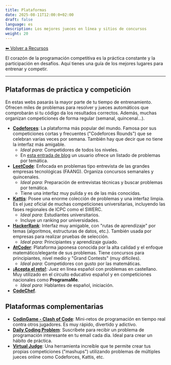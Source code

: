 ```yaml
---
title: Plataformas
date: 2025-08-11T12:00:0+02:00
draft: false
language: es
description: Los mejores jueces en línea y sitios de concursos
weight: 20
---
```


[⬅ Volver a Recursos](../)


El corazón de la programación competitiva es la práctica constante y la participación en desafíos. Aquí tienes una guía de los mejores lugares para entrenar y competir.

---


## Plataformas de práctica y competición

En estas webs pasarás la mayor parte de tu tiempo de entrenamiento. Ofrecen miles de problemas para resolver y jueces automáticos que comprobarán si tu código da los resultados correctos. Además, muchas organizan competiciones de forma regular (semanal, quincenal...).

- **[Codeforces](https://codeforces.com)**: La plataforma más popular del mundo. Famosa por sus competiciones cortas y frecuentes ("Codeforces Rounds") que se celebran varias veces por semana. También hay que decir que no tiene la interfaz más amigable.
  - _Ideal para_: Competidores de todos los niveles.
  - En [esta entrada de blog](https://codeforces.com/blog/entry/55274) un usuario ofrece un listado de problemas por temática.
- **[LeetCode](https://leetcode.com)**: Enfocada en problemas tipo entrevista de las grandes empresas tecnológicas (FAANG). Organiza concursos semanales y quincenales.
  - _Ideal para_: Preparación de entrevistas técnicas y buscar problemas por temática.
  - Tiene una interfaz muy pulida y es de las más conocidas.
- **[Kattis](https://open.kattis.com)**: Posee una enorme colección de problemas y una interfaz limpia. Es el juez oficial de muchas competiciones universitarias, incluyendo las fases regionales de ICPC como el SWERC.
  - _Ideal para_: Estudiantes universitarios.
  - Incluye un ranking por universidades.
- **[HackerRank](https://www.hackerrank.com)**: Interfaz muy amigable, con "rutas de aprendizaje" por temas (algoritmos, estructuras de datos, etc.). También usada por empresas para realizar pruebas de selección.
  - _Ideal para_: Principiantes y aprendizaje guiado.
- **[AtCoder](https://atcoder.jp)**: Plataforma japonesa conocida por la alta calidad y el enfoque matemático/elegante de sus problemas. Tiene concursos para principiantes, nivel medio y "Grand Contests" (muy difíciles).
  - _Ideal para_: Competidores con gusto por las matemáticas.
- **[¡Acepta el reto!](https://aceptaelreto.com)**: Juez en línea español con problemas en castellano. Muy utilizado en el circuito educativo español y en competiciones nacionales como **ProgramaMe**.
  - _Ideal para_: Hablantes de español, iniciación.
- **[CodeChef](https://www.codechef.com/)**.


## Plataformas complementarias

- **[CodinGame - Clash of Code](https://www.codingame.com/multiplayer/clashofcode)**: Mini-retos de programación en tiempo real contra otros jugadores. Es muy rápido, divertido y adictivo.
- **[Daily Coding Problem](https://www.dailycodingproblem.com)**: Suscríbete para recibir un problema de programación interesante en tu email cada día. Ideal para crear un hábito de práctica.
- **[Virtual Judge](https://vjudge.net)**: Una herramienta increíble que te permite crear tus propias competiciones ("mashups") utilizando problemas de múltiples jueces online como Codeforces, Kattis, etc.
